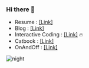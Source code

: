 ### Hi there 👋
- Resume : [[Link]](https://imki123.github.io/resume.pdf)
- Blog : [[Link]](https://imki123.github.io)  
- Interactive Coding : [[Link]](https://imki123.github.io/interactive_coding) 🔥   
- Catbook : [[Link]](https://imki123.github.io/catbook)
- OnAndOff : [[Link]](https://imki123.github.io/onandoff)   

![night](https://imki123.github.io/interactive_coding/images/night.jpg)
<!--
**imki123/imki123** is a ✨ _special_ ✨ repository because its `README.md` (this file) appears on your GitHub profile.

Here are some ideas to get you started:
- Looking for a nice company 🔭🤔
- 🔭 I’m currently working on ...
- 🌱 I’m currently learning ...
- 👯 I’m looking to collaborate on ...
- 🤔 I’m looking for help with ...
- 💬 Ask me about ...
- 📫 How to reach me: ...
- 😄 Pronouns: ...
- ⚡ Fun fact: ...
-->
